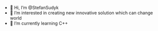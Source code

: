 - 👋 Hi, I’m @StefanSudyk
- 👀 I’m interested in creating new innovative solution which can change world
- 🌱 I’m currently learning C++

<!---
- 💞️ I’m looking to collaborate on ...
- 📫 How to reach me ...
--->
<!---
StefanSudyk/StefanSudyk is a ✨ special ✨ repository because its `README.md` (this file) appears on your GitHub profile.
You can click the Preview link to take a look at your changes.
--->
